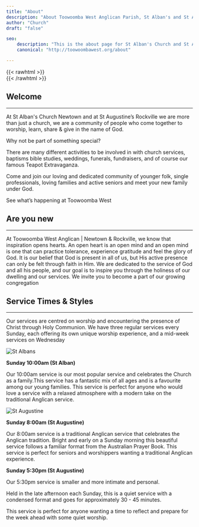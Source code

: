 ```yaml
---
title: "About"
description: "About Toowoomba West Anglican Parish, St Alban's and St Augustine's"
author: "Church"
draft: "false"

seo: 
    description: "This is the about page for St Alban's Church and St Augustine's Church, Toowoomba"
    canonical: "http://toowoombawest.org/about"

---
```


{{< rawhtml >}}<br>{{< /rawhtml >}} 

## Welcome
---

At St Alban's Church Newtown and at St Augustine’s Rockville we are more than just a church, we are a community of people who come together to worship, learn, share & give in the name of God.

Why not be part of something special?

There are many different activities to be involved in with church services, baptisms bible studies, weddings, funerals, fundraisers, and of course our famous Teapot Extravaganza.

Come and join our loving and dedicated community of younger folk, single professionals, loving families and active seniors and meet your new family under God.

​See what’s happening at Toowoomba West

## Are you new
---

At Toowoomba West Anglican | Newtown & Rockville, we know that inspiration opens hearts.
An open heart is an open mind and an open mind is one that can practice tolerance, experience gratitude and feel the glory of God.
It is our belief that God is present in all of us, but His active presence can only be felt through faith in Him.
We are dedicated to the service of God and all his people, and our goal is to inspire you through the holiness of our dwelling and our services.
We invite you to become a part of our growing congregation

## Service Times & Styles
---

Our services are centred on worship and encountering the presence of Christ through Holy Communion. We have three regular services every Sunday, each offering its own unique worship experience, and a mid-week services on Wednesday


![St Albans](/img/alban.jpg)

​**Sunday 10:00am (St Alban)**

Our 10:00am service is our most popular service and celebrates the Church as a family.This service has a fantastic mix of all ages and is a favourite among our young families. This service is perfect for anyone who would love a service with a relaxed atmosphere with a modern take on the traditional Anglican service.


​![St Augustine](/img/aug.jpg)


**Sunday 8:00am (St Augustine)**

Our 8:00am service is a traditional Anglican service that celebrates the Anglican tradition. Bright and early on a Sunday morning this beautiful service follows a familiar format from the Australian Prayer Book. This service is perfect for seniors and worshippers wanting a traditional Anglican experience.


**Sunday 5:30pm (St Augustine)**

Our 5:30pm service is smaller and more intimate and personal. 

Held in the late afternoon each Sunday, this is a quiet service with a condensed format and goes for approximately 30 - 45 minutes.

This service is perfect for anyone wanting a time to reflect and prepare for the week ahead with some quiet worship.

​


